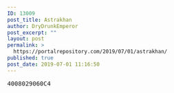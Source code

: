 ```yaml
---
ID: 13009
post_title: Astrakhan
author: DryDrunkEmperor
post_excerpt: ""
layout: post
permalink: >
  https://portalrepository.com/2019/07/01/astrakhan/
published: true
post_date: 2019-07-01 11:16:50
---
```

<pre>4008029060C4</pre>